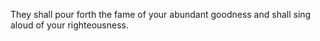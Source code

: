 They shall pour forth the fame of your abundant goodness and shall sing aloud of your righteousness.
